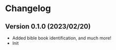 # Changelog

## Version 0.1.0 (2023/02/20)

- Added bible book identification, and much more!
- Init
